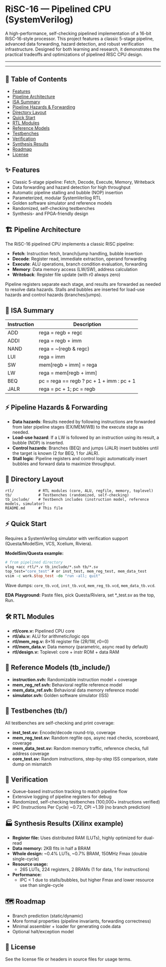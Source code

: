 # RiSC-16 — Pipelined CPU (SystemVerilog)

A high-performance, self-checking pipelined implementation of a 16-bit RiSC-16-style processor. This project features a classic 5-stage pipeline, advanced data forwarding, hazard detection, and robust verification infrastructure. Designed for both learning and research, it demonstrates the practical tradeoffs and optimizations of pipelined RISC CPU design.

---

<!-- If you have a pipeline diagram, add it here! -->

---

## 🚀 Table of Contents
- [Features](#features)
- [Pipeline Architecture](#pipeline-architecture)
- [ISA Summary](#isa-summary)
- [Pipeline Hazards & Forwarding](#pipeline-hazards--forwarding)
- [Directory Layout](#directory-layout)
- [Quick Start](#quick-start)
- [RTL Modules](#rtl-modules)
- [Reference Models](#reference-models)
- [Testbenches](#testbenches)
- [Verification](#verification)
- [Synthesis Results](#synthesis-results)
- [Roadmap](#roadmap)
- [License](#license)

## ✨ Features
- Classic 5-stage pipeline: Fetch, Decode, Execute, Memory, Writeback
- Data forwarding and hazard detection for high throughput
- Automatic pipeline stalling and bubble (NOP) insertion
- Parameterized, modular SystemVerilog RTL
- Golden software simulator and reference models
- Randomized, self-checking testbenches
- Synthesis- and FPGA-friendly design

## 🏗️ Pipeline Architecture
The RiSC-16 pipelined CPU implements a classic RISC pipeline:
- **Fetch**: Instruction fetch, branch/jump handling, bubble insertion
- **Decode**: Register read, immediate extraction, operand forwarding
- **Execute**: ALU operations, branch condition evaluation, forwarding
- **Memory**: Data memory access (LW/SW), address calculation
- **Writeback**: Register file update (with r0 always zero)

Pipeline registers separate each stage, and results are forwarded as needed to resolve data hazards. Stalls and bubbles are inserted for load-use hazards and control hazards (branches/jumps).

## 🧮 ISA Summary
| Instruction | Description |
|-------------|-------------|
| ADD         | rega = regb + regc |
| ADDI        | rega = regb + imm |
| NAND        | rega = ~(regb & regc) |
| LUI         | rega = imm |
| SW          | mem[regb + imm] = rega |
| LW          | rega = mem[regb + imm] |
| BEQ         | pc = rega == regb ? pc + 1 + imm : pc + 1 |
| JALR        | rega = pc + 1; pc = regb |

## ⚡ Pipeline Hazards & Forwarding
- **Data hazards**: Results needed by following instructions are forwarded from later pipeline stages (EX/MEM/WB) to the execute stage as needed.
- **Load-use hazard**: If a LW is followed by an instruction using its result, a bubble (NOP) is inserted.
- **Control hazards**: Branches (BEQ) and jumps (JALR) insert bubbles until the target is known (2 for BEQ, 1 for JALR).
- **Stall logic**: Pipeline registers and control logic automatically insert bubbles and forward data to maximize throughput.

## 📁 Directory Layout
```
rtl/           # RTL modules (core, ALU, regfile, memory, toplevel)
tb/            # Testbenches (randomized, self-checking)
tb_include/    # Testbench includes (instruction model, reference models, simulator)
README.md      # This file
```

## ⚡ Quick Start
Requires a SystemVerilog simulator with verification support (Questa/ModelSim, VCS, Xcelium, Riviera).

**ModelSim/Questa example:**
```tcl
# from pipelined directory
vlog +acc rtl/*.v tb_include/*.svh tb/*.sv
top_test="core_test" # or inst_test, mem_reg_test, mem_data_test
vsim -c work.$top_test -do "run -all; quit"
```
Wave dumps: `core_tb.vcd`, `inst_tb.vcd`, `mem_reg_tb.vcd`, `mem_data_tb.vcd`.

**EDA Playground:** Paste files, pick Questa/Riviera, set *_test.sv as the top, Run.

## 🛠️ RTL Modules
- **rtl/core.v:** Pipelined CPU core
- **rtl/alu.v:** ALU for arithmetic/logic ops
- **rtl/mem_reg.v:** 8×16 register file (2R/1W, r0=0)
- **rtl/mem_data.v:** Data memory (parametric, async read by default)
- **rtl/design.v:** Toplevel: core + instr ROM + data RAM

## 🧩 Reference Models (tb_include/)
- **instruction.svh:** Randomizable instruction model + coverage
- **mem_reg_ref.svh:** Behavioral regfile reference model
- **mem_data_ref.svh:** Behavioral data memory reference model
- **simulator.svh:** Golden software simulator (ISS)

## 🧪 Testbenches (tb/)
All testbenches are self-checking and print coverage:
- **inst_test.sv:** Encode/decode round-trip, coverage
- **mem_reg_test.sv:** Random regfile ops, async read checks, scoreboard, coverage
- **mem_data_test.sv:** Random memory traffic, reference checks, full address coverage
- **core_test.sv:** Random instructions, step-by-step ISS comparison, state dump on mismatch

## 🔬 Verification
- Queue-based instruction tracking to match pipeline flow
- Extensive logging of pipeline registers for debug
- Randomized, self-checking testbenches (100,000+ instructions verified)
- IPC (Instructions Per Cycle) ~0.72, CPI ~1.39 (no branch prediction)

## 🏭 Synthesis Results (Xilinx example)
- **Register file:** Uses distributed RAM (LUTs), highly optimized for dual-read
- **Data memory:** 2KB fits in half a BRAM
- **Whole design:** ~0.4% LUTs, ~0.7% BRAM, 150MHz Fmax (double single-cycle)
- **Resource usage:**
  - 265 LUTs, 224 registers, 2 BRAMs (1 for data, 1 for instructions)
- **Performance:**
  - IPC < 1 due to stalls/bubbles, but higher Fmax and lower resource use than single-cycle

## 🗺️ Roadmap
- Branch prediction (static/dynamic)
- More formal properties (pipeline invariants, forwarding correctness)
- Minimal assembler + loader for generating code.data
- Optional halt/exception model

## 📄 License
See the license file or headers in source files for usage terms.
